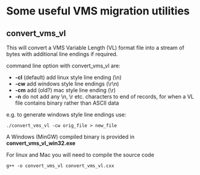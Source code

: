 # Some useful VMS migration utilities

## convert_vms_vl

This will convert a VMS Variable Length (VL) format file into
a stream of bytes with additional line endings if required.

command line option with convert_vms_vl are:
*   **-cl**   (default) add linux style line ending (\n)
*   **-cw**   add windows style line endings (\r\n)
*   **-cm**   add (old?) mac style line ending (\r)
*   **-n**    do not add any \n, \r etc. characters to end of records, for when a VL file contains binary rather than ASCII data

e.g. to generate windows style line endings use:

    ./convert_vms_vl -cw orig_file > new_file

A Windows (MinGW) compiled binary is provided in  **convert_vms_vl_win32.exe**

For linux and Mac you will need to compile the source code

    g++ -o convert_vms_vl convert_vms_vl.cxx

